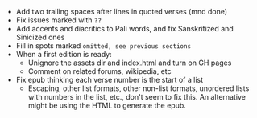 * Add two trailing spaces after lines in quoted verses (mnd done)
* Fix issues marked with `??`
* Add accents and diacritics to Pali words, and fix Sanskritized and Sinicized ones
* Fill in spots marked `omitted, see previous sections`
* When a first edition is ready:
    * Unignore the assets dir and index.html and turn on GH pages
    * Comment on related forums, wikipedia, etc
* Fix epub thinking each verse number is the start of a list
  * Escaping, other list formats, other non-list formats, unordered lists with
    numbers in the list, etc., don't seem to fix this. An alternative might be
    using the HTML to generate the epub.
